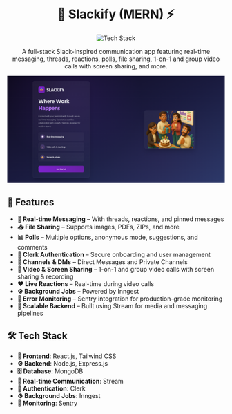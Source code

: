<h1 align="center">
  <br>
  💬 Slackify (MERN) ⚡
  <br>
</h1>

<div align="center">
  <img src="https://skillicons.dev/icons?i=react,nodejs,express,mongodb,tailwind,github" alt="Tech Stack" width="270">
</div>

<p align="center">
  A full-stack Slack-inspired communication app featuring real-time messaging, threads, reactions, polls, file sharing, 1-on-1 and group video calls with screen sharing, and more.
</p>

<div align="center">
  <img src="./client/public/SS_README.png" alt="Slackify screenshot" width="900">
</div>

## 🌟 Features

- **💬 Real-time Messaging** – With threads, reactions, and pinned messages
- **📤 File Sharing** – Supports images, PDFs, ZIPs, and more
- **📊 Polls** – Multiple options, anonymous mode, suggestions, and comments
- **🔐 Clerk Authentication** – Secure onboarding and user management
- **👥 Channels & DMs** – Direct Messages and Private Channels
- **🎥 Video & Screen Sharing** – 1-on-1 and group video calls with screen sharing & recording
- **❤️ Live Reactions** – Real-time during video calls
- **⚙ Background Jobs** – Powered by Inngest
- **🐞 Error Monitoring** – Sentry integration for production-grade monitoring
- **🚀 Scalable Backend** – Built using Stream for media and messaging pipelines

## 🛠 Tech Stack

- **🎨 Frontend**: React.js, Tailwind CSS
- **⚙️ Backend**: Node.js, Express.js
- **🗄 Database**: MongoDB
- **📡 Real-time Communication**: Stream
- **🔐 Authentication**: Clerk
- **⚙ Background Jobs**: Inngest
- **🐞 Monitoring**: Sentry
